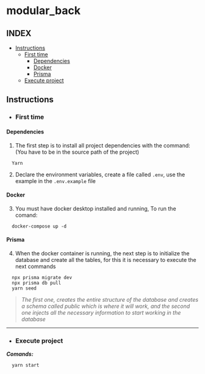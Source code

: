 # modular_back

## INDEX
- [Instructions](#instructions)
  - [First time](#first-time)
    - [Dependencies](#dependencies)
    - [Docker](#docker)
    - [Prisma](#prisma)
  - [Execute project](#execute-project)


## Instructions

 * ### First time
#### Dependencies
1. The first step is to install all project dependencies with the command: (You have to be in the source path of the project)
~~~
  Yarn
~~~
2. Declare the environment variables, create a file called ```.env```, use the example in the ```.env.example``` file
#### Docker  
3. You must have docker desktop installed and running, To run the comand:
~~~
  docker-compose up -d
~~~
#### Prisma
4. When the docker container is running, the next step is to initialize the database and create all the tables, for this it is necessary to execute the next commands
~~~
  npx prisma migrate dev
  npx prisma db pull
  yarn seed
~~~
>  _The first one, creates the entire structure of the database and creates a schema called public which is where it will work, and the second one injects all the necessary information to start working in the database_ 

---

 * ### Execute project
***Comands:***
~~~
  yarn start
~~~
